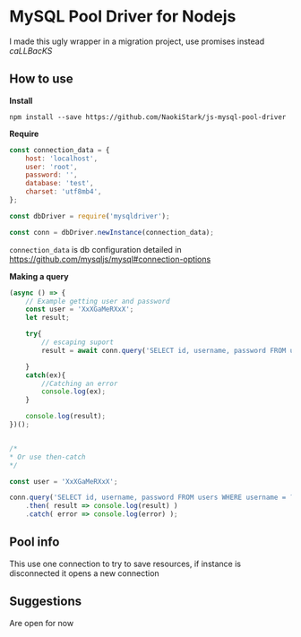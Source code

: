 # MySQL Pool Driver for Nodejs

I made this ugly wrapper in a migration project, use promises instead *caLLBacKS*

## How to use

**Install**

`npm install --save https://github.com/NaokiStark/js-mysql-pool-driver`

**Require**

```javascript
const connection_data = {
    host: 'localhost',
    user: 'root',
    password: '',
    database: 'test',
    charset: 'utf8mb4', 
};

const dbDriver = require('mysqldriver');

const conn = dbDriver.newInstance(connection_data);
```
`connection_data` is db configuration detailed in https://github.com/mysqljs/mysql#connection-options

**Making a query**

```javascript
(async () => {
    // Example getting user and password
    const user = 'XxXGaMeRXxX';
    let result;

    try{
        // escaping suport
        result = await conn.query('SELECT id, username, password FROM users WHERE username = ?', [user]);       

    }
    catch(ex){
        //Catching an error
        console.log(ex);
    }

    console.log(result);
})();


/* 
* Or use then-catch
*/

const user = 'XxXGaMeRXxX';

conn.query('SELECT id, username, password FROM users WHERE username = ?', [user])
    .then( result => console.log(result) )
    .catch( error => console.log(error) );

```

## Pool info

This use one connection to try to save resources, if instance is disconnected it opens a new connection

## Suggestions 

Are open for now

